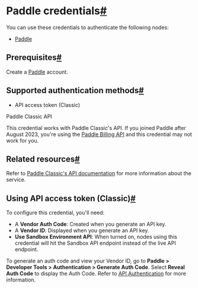 [](https://github.com/n8n-io/n8n-docs/edit/main/docs/integrations/builtin/credentials/paddle.md "Edit this page")

# Paddle credentials[#](#paddle-credentials "Permanent link")

You can use these credentials to authenticate the following nodes:

*   [Paddle](../../app-nodes/n8n-nodes-base.paddle/)

## Prerequisites[#](#prerequisites "Permanent link")

Create a [Paddle](https://paddle.com/) account.

## Supported authentication methods[#](#supported-authentication-methods "Permanent link")

*   API access token (Classic)

Paddle Classic API

This credential works with Paddle Classic's API. If you joined Paddle after August 2023, you're using the [Paddle Billing API](https://developer.paddle.com/api-reference/overview) and this credential may not work for you.

## Related resources[#](#related-resources "Permanent link")

Refer to [Paddle Classic's API documentation](https://developer.paddle.com/classic/api-reference/1384a288aca7a-api-reference) for more information about the service.

## Using API access token (Classic)[#](#using-api-access-token-classic "Permanent link")

To configure this credential, you'll need:

*   A **Vendor Auth Code**: Created when you generate an API key.
*   A **Vendor ID**: Displayed when you generate an API key.
*   **Use Sandbox Environment API**: When turned on, nodes using this credential will hit the Sandbox API endpoint instead of the live API endpoint.

To generate an auth code and view your Vendor ID, go to **Paddle > Developer Tools > Authentication > Generate Auth Code**. Select **Reveal Auth Code** to display the Auth Code. Refer to [API Authentication](https://developer.paddle.com/classic/api-reference/zg9joji1mzuzotg5-api-authentication) for more information.